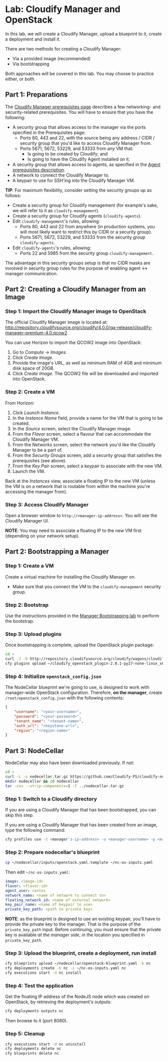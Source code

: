 # Lab: Cloudify Manager and OpenStack

In this lab, we will create a Cloudify Manager, upload a blueprint to it, create a deployment and install it.

There are two methods for creating a Cloudify Manager:

* Via a provided image (recommended)
* Via bootstrapping

Both approaches will be covered in this lab. You may choose to practice either, or both.

## Part 1: Preparations

The [Cloudify Manager prerequisites page](http://docs.getcloudify.org/4.0/manager/prerequisites/) describes a few
networking- and security-related prerequisites. You will have to ensure that you have the following:

* A security group that allows access to the manager via the ports specified in the Prerequisites page:
  * Ports 80, 443 and 22, with the source being any address / CIDR / security group that you'd like to access
    Cloudify Manager from.
  * Ports 5671, 5672, 53229, and 53333 from any VM that:
    * Is going to be created by Cloudify; and
    * Is going to have the Cloudify Agent installed on it.
* A security group that allows access to agents, as specified in the [Agent prerequisites description](http://docs.getcloudify.org/4.0/agents/overview/).
* A network to connect the Cloudify Manager to.
* A keypair to use for SSH'ing into the Cloudify Manager VM.

**TIP**: For maximum flexibility, consider setting the security groups up as follows:

* Create a security group for Cloudify management (for example's sake, we will refer to it as `cloudify-management`).
* Create a security group for Cloudify agents (`cloudify-agents`).
* Edit `cloudify-management`'s rules, allowing:
    * Ports 80, 443 and 22 from anywhere (in production systems, you will most likely want to restrict this by CIDR or
      a security group).
    * Ports 5671, 5672, 53229, and 53333 from the security group `cloudify-agents`.
* Edit `cloudify-agents`'s rules, allowing:
    * Ports 22 and 5985 from the security group `cloudify-management`.

The advantage in this security groups setup is that no CIDR masks are involved in security group rules for the purpose
of enabling agent <-> manager communication.

## Part 2: Creating a Cloudify Manager from an Image

### Step 1: Import the Cloudify Manager image to OpenStack

The official Cloudify Manager image is located at: http://repository.cloudifysource.org/cloudify/4.0.0/ga-release/cloudify-manager-premium-4.0.qcow2

You can use Horizon to import the QCOW2 image into OpenStack:

1. Go to *Compute* -> *Images*.
2. Click *Create Image*.
3. Provide the image's URL, as well as minimum RAM of 4GB and minimum disk space of 20GB.
4. Click *Create Image*. The QCOW2 file will be downloaded and imported into OpenStack.

### Step 2: Create a VM

From Horizon:

1.  Click *Launch Instance*.
2.  In the *Instance Name* field, provide a name for the VM that is going to be created.
3.  In the *Source* screen, select the Cloudify Manager image.
4.  From the *Flavor* screen, select a flavour that can accommodate the Cloudify Manager VM.
5.  From the *Networks* screen, select the network you'd like the Cloudify Manager to be a part of.
6.  From the *Security Groups* screen, add a security group that satisfies the prerequisites (see above).
7.  From the *Key Pair* screen, select a keypair to associate with the new VM.
8.  Launch the VM.

Back at the *Instances* view, associate a floating IP to the new VM (unless the VM is on a network that is routable from
within the machine you're accessing the manager from).

### Step 3: Access Cloudify Manager

Open a browser window to `http://<manager-ip-address>`. You will see the Cloudify Manager UI.

**NOTE**: You may need to associate a floating IP to the new VM first (depending on your network setup).

## Part 2: Bootstrapping a Manager

### Step 1: Create a VM

Create a virtual machine for installing the Cloudify Manager on.

* Make sure that you connect the VM to the `cloudify-management` security group.

### Step 2: Bootstrap

Use the instructions provided in the [Manager Bootstrapping lab](../bootstrap) to perform the bootstrap.

### Step 3: Upload plugins
 
Once bootstrapping is complete, upload the OpenStack plugin package:

```bash
cd ~
curl -J -O http://repository.cloudifysource.org/cloudify/wagons/cloudify-openstack-plugin/2.0.1/cloudify_openstack_plugin-2.0.1-py27-none-linux_x86_64-centos-Core.wgn
cfy plugins upload ~/cloudify_openstack_plugin-2.0.1-py27-none-linux_x86_64-centos-Core.wgn
```

### Step 4: Initialize `openstack_config.json`

The NodeCellar blueprint we're going to use, is designed to work with manager-wide OpenStack configuration.
Therefore, **on the manager**, create `/root/openstack_config.json` with the following contents:

```json
{
    "username": "<your-username>",
    "password": "<your-password>",
    "tenant_name": "<tenant-name>",
    "auth_url": "<keystone-url>",
    "region": "<region-name>"
}
```

## Part 3: NodeCellar

NodeCellar may also have been downloaded previously. If not:

```bash
cd ~
curl -L -o nodecellar.tar.gz https://github.com/Cloudify-PS/cloudify-nodecellar-example/archive/4.0-maint.tar.gz
mkdir nodecellar && cd nodecellar
tar -zxv --strip-components=1 -f ../nodecellar.tar.gz
```

### Step 1: Switch to a Cloudify directory

If you are using a Cloudify Manager that has been bootstrapped, you can skip this step.

If you are using a Cloudify Manager that has been created from an image, type the following command:

```bash
cfy profiles use -t <manager's-ip-address> -u <manager-username> -p <manager-password>
```

### Step 2: Prepare nodecellar's blueprint

```bash
cp ~/nodecellar/inputs/openstack.yaml.template ~/nc-os-inputs.yaml
```

Then edit `~/nc-os-inputs.yaml`:

```yaml
image: <image-id>
flavor: <flavor-id>
agent_user: centos
network_name: <name of network to connect to>
floating_network_id: <name of external network>
key_pair_name: <name of keypair to use>
private_key_path: <path to private key>
```

**NOTE**: as the blueprint is designed to use an existing keypair, you'll have to provide the private key to the manager.
That is the purpose of the `private_key_path` input. Before continuing, you must ensure that the private key is available
*at the manager side*, in the location you specified in `private_key_path`.

### Step 3: Upload the blueprint, create a deployment, run install

```bash
cfy blueprints upload ~/nodecellar/openstack-blueprint.yaml -b nc
cfy deployments create -b nc -i ~/nc-os-inputs.yaml nc
cfy executions start -d nc install
```

### Step 4: Test the application

Get the floating IP address of the NodeJS node which was created on OpenStack, by retrieving the deployment's outputs:

```bash
cfy deployments outputs nc
```

Then browse to it (port 8080).

### Step 5: Cleanup

```bash
cfy executions start -d nc uninstall
cfy deployments delete nc
cfy blueprints delete nc
```
